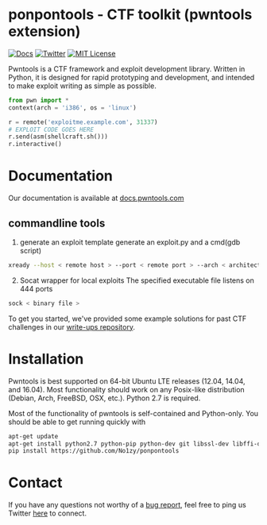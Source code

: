 # ponpontools - CTF toolkit (pwntools extension) 

[![Docs](https://readthedocs.org/projects/pwntools/badge/?version=stable)](https://docs.pwntools.com/)
[![Twitter](https://twitter.com/no1zy_sec)](https://twitter.com/no1zy\_sec)
[![MIT License](https://img.shields.io/badge/license-MIT-blue.svg?style=flat)](http://choosealicense.com/licenses/mit/)

Pwntools is a CTF framework and exploit development library. Written in Python, it is designed for rapid prototyping and development, and intended to make exploit writing as simple as possible.

```python
from pwn import *
context(arch = 'i386', os = 'linux')

r = remote('exploitme.example.com', 31337)
# EXPLOIT CODE GOES HERE
r.send(asm(shellcraft.sh()))
r.interactive()
```

# Documentation

Our documentation is available at [docs.pwntools.com](https://docs.pwntools.com/)

## commandline tools

1. generate an exploit template
generate an exploit.py and a cmd(gdb script)
```sh
xready --host < remote host > --port < remote port > --arch < architecture > --libc < libc file > < binary file >
```

2. Socat wrapper for local exploits
The specified executable file listens on 444 ports
```sh
sock < binary file >
```

To get you started, we've provided some example solutions for past CTF challenges in our [write-ups repository](https://github.com/No1zy/ctf/tree/master/writeups).

# Installation

Pwntools is best supported on 64-bit Ubuntu LTE releases (12.04, 14.04, and 16.04).  Most functionality should work on any Posix-like distribution (Debian, Arch, FreeBSD, OSX, etc.).  Python 2.7 is required.

Most of the functionality of pwntools is self-contained and Python-only.  You should be able to get running quickly with

```sh
apt-get update
apt-get install python2.7 python-pip python-dev git libssl-dev libffi-dev build-essential
pip install https://github.com/No1zy/ponpontools
```

# Contact
If you have any questions not worthy of a [bug report](https://github.com/No1zy/ponpontools/issues), feel free to ping us
Twitter [here](https://github.com/No1zy/ponpontools) to connect.
